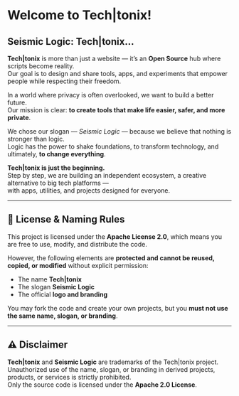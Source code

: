 # Welcome to Tech|tonix!  
## Seismic Logic: Tech|tonix...

**Tech|tonix** is more than just a website — it’s an **Open Source** hub where scripts become reality.  
Our goal is to design and share tools, apps, and experiments that empower people while respecting their freedom.  

In a world where privacy is often overlooked, we want to build a better future.  
Our mission is clear: **to create tools that make life easier, safer, and more private**.  

We chose our slogan — *Seismic Logic* — because we believe that nothing is stronger than logic.  
Logic has the power to shake foundations, to transform technology, and ultimately, **to change everything**.  

**Tech|tonix is just the beginning.**  
Step by step, we are building an independent ecosystem, a creative alternative to big tech platforms —  
with apps, utilities, and projects designed for everyone.  

---

## 📜 License & Naming Rules  

This project is licensed under the **Apache License 2.0**, which means you are free to use, modify, and distribute the code.  

However, the following elements are **protected and cannot be reused, copied, or modified** without explicit permission:  
- The name **Tech|tonix**  
- The slogan **Seismic Logic**  
- The official **logo and branding**  

You may fork the code and create your own projects, but you **must not use the same name, slogan, or branding**.  

---

## ⚠️ Disclaimer  

**Tech|tonix** and **Seismic Logic** are trademarks of the Tech|tonix project.  
Unauthorized use of the name, slogan, or branding in derived projects, products, or services is strictly prohibited.  
Only the source code is licensed under the **Apache 2.0 License**.  
